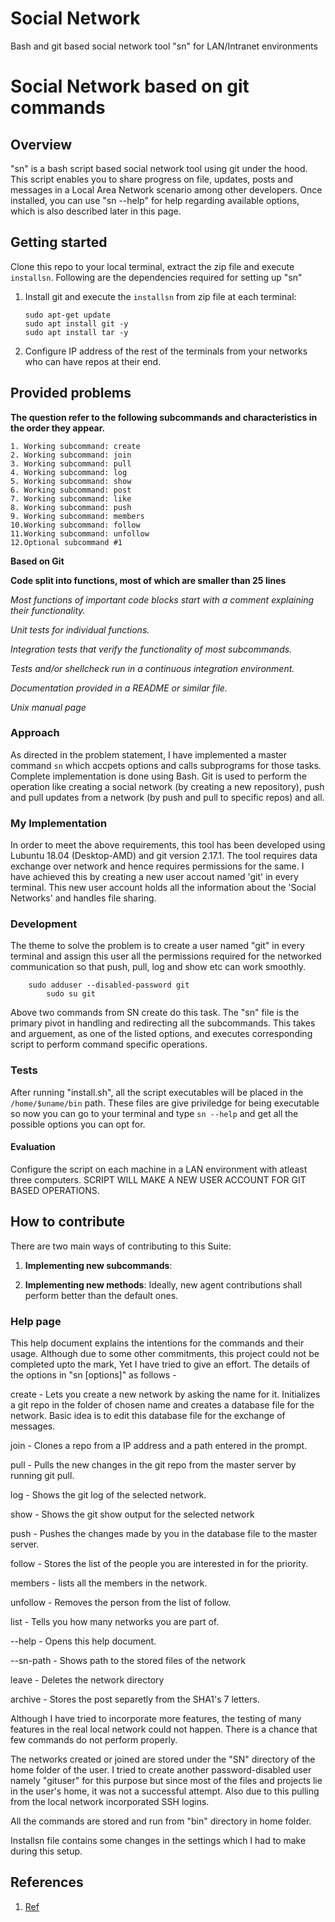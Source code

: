 # Social Network
Bash and git based social network tool "sn" for LAN/Intranet environments

# Social Network based on git commands

## Overview
"sn" is a bash script based social network tool using git under the hood. This script enables you to share progress on file, updates, posts and messages in a Local Area Network scenario among other developers. Once installed, you can use "sn --help" for help regarding available options, which is also described later in this page. 

## Getting started
Clone this repo to your local terminal, extract the zip file and execute ```installsn```. Following are the dependencies required for setting up "sn"
1. Install git and execute the ```installsn``` from zip file at each terminal:
    ```
    sudo apt-get update	
	sudo apt install git -y
	sudo apt install tar -y
	```

2. Configure IP address of the rest of the terminals from your networks who can have repos at their end.


## Provided problems 

**The question refer to the following subcommands and characteristics in the order they appear.**

	1. Working subcommand: create
	2. Working subcommand: join
	3. Working subcommand: pull
	4. Working subcommand: log
 	5. Working subcommand: show
	6. Working subcommand: post
	7. Working subcommand: like
	8. Working subcommand: push
	9. Working subcommand: members
	10.Working subcommand: follow
	11.Working subcommand: unfollow
	12.Optional subcommand #1
	
**Based on Git**

**Code split into functions, most of which are smaller than 25 lines**

*Most functions of important code blocks start with a comment explaining their functionality.*

*Unit tests for individual functions.*

*Integration tests that verify the functionality of most subcommands.*

*Tests and/or shellcheck run in a continuous integration environment.*

*Documentation provided in a README or similar file.*

*Unix manual page*

### Approach
As directed in the problem statement, I have implemented a master command ```sn``` which accpets options and calls subprograms for those tasks. Complete implementation is done using Bash. Git is used to perform the operation like creating a social network (by creating a new repository), push and pull updates from a network (by push and pull to specific repos) and all. 


### My Implementation
In order to meet the above requirements, this tool has been developed using Lubuntu 18.04 (Desktop-AMD) and git version 2.17.1. The tool requires data exchange over network and hence requires permissions for the same. I have achieved this by creating a new user accout named 'git' in every terminal. This new user account holds all the information about the 'Social Networks' and handles file sharing.

### Development
The theme to solve the problem is to create a user named "git" in every terminal and assign this user all the permissions required for the networked communication so that push, pull, log and show etc can work smoothly. 
``` 
	sudo adduser --disabled-password git
    	sudo su git
```
Above two commands from SN create do this task. 
The "sn" file is the primary pivot in handling and redirecting all the subcommands. This takes and arguement, as one of the listed options, and executes corresponding script to perform command specific operations.

### Tests 
After running "install.sh", all the script executables will be placed in the 
```/home/$uname/bin``` path. These files are give priviledge for being executable so now you can go to your terminal and type 
```sn --help``` and get all the possible options you can opt for.

#### Evaluation
Configure the script on each machine in a LAN environment with atleast three computers. SCRIPT WILL MAKE A NEW USER ACCOUNT FOR GIT BASED OPERATIONS.  

## How to contribute
There are two main ways of contributing to this Suite:

1. **Implementing new subcommands**: 

2. **Implementing new methods**: Ideally, new agent contributions shall perform better than the default ones.


### Help page 
This help document explains the intentions for the commands and their usage. Although due to some other commitments, this project could not be completed upto the mark, Yet I have tried to give an effort.
The details of the options in "sn [options]" as follows - 

create - Lets you create a new network by asking the name for it. Initializes a git repo in the folder of chosen name and creates a database file for the network. Basic idea is to edit this database file for the exchange of messages.

join - Clones a repo from a IP address and a path entered in the prompt.

pull - Pulls the new changes in the git repo from the master server by running git pull.

log - Shows the git log of the selected network.

show - Shows the git show output for the selected network 

push - Pushes the changes made by you in the database file to the master server.

follow - Stores the list of the people you are interested in for the priority.

members - lists all the members in the network.

unfollow - Removes the person from the list of follow.

list - Tells you how many networks you are part of.
	        
--help - Opens this help document.

--sn-path - Shows path to the stored files of the network

leave - Deletes the network directory 

archive - Stores the post separetly from the SHA1's 7 letters.
	      
Although I have tried to incorporate more features, the testing of many features in the real local network could not happen. There is a chance that few commands do not perform properly.

The networks created or joined are stored under the "SN" directory of the home folder of the user. I tried to create another password-disabled user namely "gituser" for this purpose but since most of the files and projects lie in the user's home, it was not a successful attempt. Also due to this pulling from the local network incorporated SSH logins.

All the commands are stored and run from "bin" directory in home folder.

Installsn file contains some changes in the settings which I had to make during this setup.



## References
1. [Ref](url)
